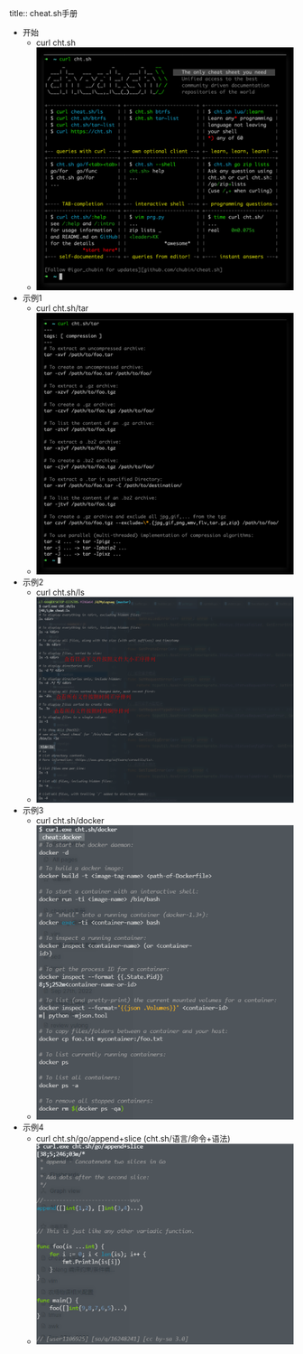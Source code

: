 title:: cheat.sh手册

- 开始
	- curl cht.sh
	- ![image.png](../assets/image_1665537106143_0.png)
- 示例1
	- curl cht.sh/tar
	- ![image.png](../assets/image_1665537164888_0.png)
- 示例2
	- curl cht.sh/ls
	- ![image.png](../assets/image_1665644724108_0.png)
- 示例3
	- curl cht.sh/docker
	- ![image.png](../assets/image_1665537236712_0.png)
- 示例4
	- curl cht.sh/go/append+slice   (cht.sh/语言/命令+语法)
	- ![image.png](../assets/image_1665537330342_0.png)